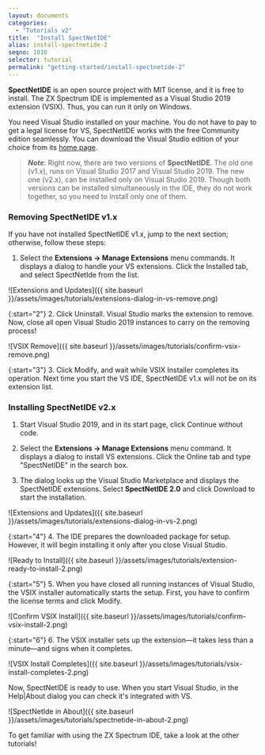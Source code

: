 ```yaml
---
layout: documents
categories: 
  - "Tutorials v2"
title:  "Install SpectNetIDE"
alias: install-spectnetide-2
seqno: 1010
selector: tutorial
permalink: "getting-started/install-spectnetide-2"
---
```


__SpectNetIDE__ is an open source project with MIT license, and it is free to install. The ZX Spectrum IDE is implemented as a Visual Studio 2019 extension (VSIX). Thus, you can run it only on Windows.

You need Visual Studio installed on your machine. You do not have to pay to get a legal license for VS, SpectNetIDE works with the free Community edition seamlessly. You can download the Visual Studio edition of your choice from its [home page](https://visualstudio.microsoft.com/downloads/).

> __*Note*__: Right now, there are two versions of __SpectNetIDE__. The old one (v1.x), runs on Visual Studio 2017 and Visual Studio 2019. The new one (v2.x), can be installed only on Visual Studio 2019.
Though both versions can be installed simultaneously in the IDE, they do not work together, so you need to install only one of them.

### Removing SpectNetIDE v1.x

If you have not installed SpectNetIDE v1.x, jump to the next section; otherwise, follow these steps:

1. Select the __Extensions &rarr; Manage Extensions__ menu commands. It displays a dialog to handle your VS extensions. Click the Installed tab, and select SpectNetIde from the list.

![Extensions and Updates]({{ site.baseurl }}/assets/images/tutorials/extensions-dialog-in-vs-remove.png)

{:start="2"}
2. Click Uninstall. Visual Studio marks the extension to remove. Now, close all open Visual Studio 2019 instances to carry on the removing process!

![VSIX Remove]({{ site.baseurl }}/assets/images/tutorials/confirm-vsix-remove.png)

{:start="3"}
3. Click Modify, and wait while VSIX Installer completes its operation. Next time you start the VS IDE, SpectNetIDE v1.x will not be on its extension list.

### Installing SpectNetIDE v2.x

1. Start Visual Studio 2019, and in its start page, click Continue without code.

2. Select the __Extensions &rarr; Manage Extensions__ menu command. It displays a dialog to install VS extensions. Click the Online tab and type "SpectNetIDE" in the search box.
  
3. The dialog looks up the Visual Studio Marketplace and displays the SpectNetIDE extensions. Select __SpectNetIDE 2.0__ and click Download to start the installation.

![Extensions and Updates]({{ site.baseurl }}/assets/images/tutorials/extensions-dialog-in-vs-2.png)

{:start="4"}
4. The IDE prepares the downloaded package for setup. However, it will begin installing it only after you close Visual Studio.

![Ready to Install]({{ site.baseurl }}/assets/images/tutorials/extension-ready-to-install-2.png)

{:start="5"}
5. When you have closed all running instances of Visual Studio, the VSIX installer automatically starts the setup. First, you have to confirm the license terms and click Modify.

![Confirm VSIX Install]({{ site.baseurl }}/assets/images/tutorials/confirm-vsix-install-2.png)

{:start="6"}
6. The VSIX installer sets up the extension&mdash;it takes less than a minute&mdash;and signs when it completes.

![VSIX Install Completes]({{ site.baseurl }}/assets/images/tutorials/vsix-install-completes-2.png)

Now, SpectNetIDE is ready to use. When you start Visual Studio, in the Help\|About dialog you can check it's integrated with VS.

![SpectNetIde in About]({{ site.baseurl }}/assets/images/tutorials/spectnetide-in-about-2.png)

To get familiar with using the ZX Spectrum IDE, take a look at the other tutorials!

